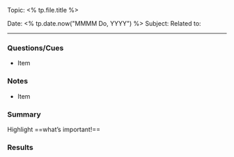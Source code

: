 
Topic: <% tp.file.title %>

Date:  <% tp.date.now("MMMM Do, YYYY") %>
Subject:
Related to:

---

### Questions/Cues
- Item

### Notes
- Item

### Summary
Highlight ==what’s important!==

### Results
